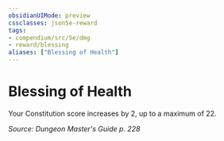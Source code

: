 ```yaml
---
obsidianUIMode: preview
cssclasses: json5e-reward
tags:
- compendium/src/5e/dmg
- reward/blessing
aliases: ["Blessing of Health"]
---
```

# Blessing of Health

Your Constitution score increases by 2, up to a maximum of 22.

*Source: Dungeon Master's Guide p. 228*